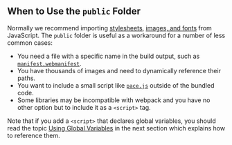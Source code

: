 ## When to Use the `public` Folder

Normally we recommend importing [stylesheets](https://create-react-app.dev/docs/adding-a-stylesheet), [images, and fonts](https://create-react-app.dev/docs/adding-images-fonts-and-files) from JavaScript. The `public` folder is useful as a workaround for a number of less common cases:

- You need a file with a specific name in the build output, such as [`manifest.webmanifest`](https://developer.mozilla.org/en-US/docs/Web/Manifest).
- You have thousands of images and need to dynamically reference their paths.
- You want to include a small script like [`pace.js`](https://github.com/CodeByZach/pace) outside of the bundled code.
- Some libraries may be incompatible with webpack and you have no other option but to include it as a `<script>` tag.

Note that if you add a `<script>` that declares global variables, you should read the topic [Using Global Variables](https://create-react-app.dev/docs/using-global-variables) in the next section which explains how to reference them.